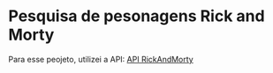 <h1>Pesquisa de pesonagens Rick and Morty</h1>

<p>Para esse peojeto, utilizei a API:
  <a href="https://rickandmortyapi.com/">API RickAndMorty<a/>
</p>
